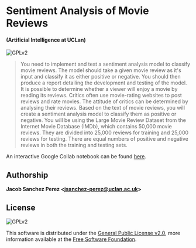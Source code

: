 # Sentiment Analysis of Movie Reviews
#### (Artificial Intelligence at UCLan)

![GPLv2][license-badge]

> You need to implement and test a sentiment analysis model to classify movie reviews. The model should take a given movie review as it's input and classify it as either positive or negative. You should then produce a report
detailing the development and testing of the model.
> It is possible to determine whether a viewer will enjoy a movie by reading its reviews. Critics often use movie-rating websites to post reviews and rate movies. The attitude of critics can be determined by analysing their reviews. Based on the text of movie reviews, you will create a sentiment analysis model to classify them as positive or negative.
> You will be using the Large Movie Review Dataset from the Internet Movie Database (IMDb), which contains 50,000 movie reviews. They are divided into 25,000 reviews for training and 25,000 reviews for testing. There are equal numbers of positive and negative reviews in both the training and testing sets.

An interactive Google Collab notebook can be found [here][collab].



## Authorship

**Jacob Sanchez Perez \<jsanchez-perez@uclan.ac.uk>**



## License

![GPLv2][license-badge]

This software is distributed under the [General Public License v2.0][license], more information available at the [Free Software Foundation][gnu].


[uclan]: https://uclan.ac.uk

[license]: LICENSE "General Public License"
[gnu]: https://www.gnu.org/licenses/old-licenses/gpl-2.0.html "Free Software Foundation"

[license-badge]: https://img.shields.io/github/license/jacobszpz/MovieReviewClassifier
[collab]: https://colab.research.google.com/drive/14lITGB2M4x2nDNeRoziTfYY5tyL5PONz#scrollTo=bPMA7n4m61Hj
